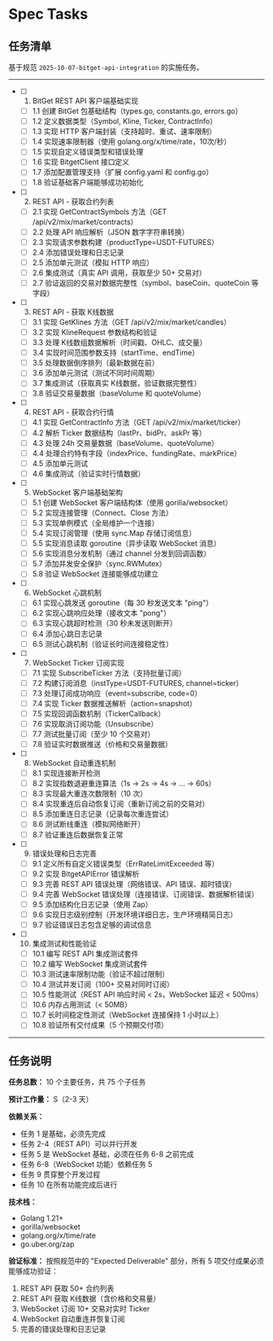 # Spec Tasks

## 任务清单

基于规范 `2025-10-07-bitget-api-integration` 的实施任务。

---

- [ ] 1. BitGet REST API 客户端基础实现
  - [ ] 1.1 创建 BitGet 包基础结构（types.go, constants.go, errors.go）
  - [ ] 1.2 定义数据类型（Symbol, Kline, Ticker, ContractInfo）
  - [ ] 1.3 实现 HTTP 客户端封装（支持超时、重试、速率限制）
  - [ ] 1.4 实现速率限制器（使用 golang.org/x/time/rate，10次/秒）
  - [ ] 1.5 实现自定义错误类型和错误处理
  - [ ] 1.6 实现 BitgetClient 接口定义
  - [ ] 1.7 添加配置管理支持（扩展 config.yaml 和 config.go）
  - [ ] 1.8 验证基础客户端能够成功初始化

- [ ] 2. REST API - 获取合约列表
  - [ ] 2.1 实现 GetContractSymbols 方法（GET /api/v2/mix/market/contracts）
  - [ ] 2.2 处理 API 响应解析（JSON 数字字符串转换）
  - [ ] 2.3 实现请求参数构建（productType=USDT-FUTURES）
  - [ ] 2.4 添加错误处理和日志记录
  - [ ] 2.5 添加单元测试（模拟 HTTP 响应）
  - [ ] 2.6 集成测试（真实 API 调用，获取至少 50+ 交易对）
  - [ ] 2.7 验证返回的交易对数据完整性（symbol、baseCoin、quoteCoin 等字段）

- [ ] 3. REST API - 获取 K线数据
  - [ ] 3.1 实现 GetKlines 方法（GET /api/v2/mix/market/candles）
  - [ ] 3.2 实现 KlineRequest 参数结构和验证
  - [ ] 3.3 处理 K线数组数据解析（时间戳、OHLC、成交量）
  - [ ] 3.4 实现时间范围参数支持（startTime、endTime）
  - [ ] 3.5 处理数据倒序排列（最新数据在前）
  - [ ] 3.6 添加单元测试（测试不同时间周期）
  - [ ] 3.7 集成测试（获取真实 K线数据，验证数据完整性）
  - [ ] 3.8 验证交易量数据（baseVolume 和 quoteVolume）

- [ ] 4. REST API - 获取合约行情
  - [ ] 4.1 实现 GetContractInfo 方法（GET /api/v2/mix/market/ticker）
  - [ ] 4.2 解析 Ticker 数据结构（lastPr、bidPr、askPr 等）
  - [ ] 4.3 处理 24h 交易量数据（baseVolume、quoteVolume）
  - [ ] 4.4 处理合约特有字段（indexPrice、fundingRate、markPrice）
  - [ ] 4.5 添加单元测试
  - [ ] 4.6 集成测试（验证实时行情数据）

- [ ] 5. WebSocket 客户端基础架构
  - [ ] 5.1 创建 WebSocket 客户端结构体（使用 gorilla/websocket）
  - [ ] 5.2 实现连接管理（Connect、Close 方法）
  - [ ] 5.3 实现单例模式（全局维护一个连接）
  - [ ] 5.4 实现订阅管理（使用 sync.Map 存储订阅信息）
  - [ ] 5.5 实现消息读取 goroutine（异步读取 WebSocket 消息）
  - [ ] 5.6 实现消息分发机制（通过 channel 分发到回调函数）
  - [ ] 5.7 添加并发安全保护（sync.RWMutex）
  - [ ] 5.8 验证 WebSocket 连接能够成功建立

- [ ] 6. WebSocket 心跳机制
  - [ ] 6.1 实现心跳发送 goroutine（每 30 秒发送文本 "ping"）
  - [ ] 6.2 实现心跳响应处理（接收文本 "pong"）
  - [ ] 6.3 实现心跳超时检测（30 秒未发送则断开）
  - [ ] 6.4 添加心跳日志记录
  - [ ] 6.5 测试心跳机制（验证长时间连接稳定性）

- [ ] 7. WebSocket Ticker 订阅实现
  - [ ] 7.1 实现 SubscribeTicker 方法（支持批量订阅）
  - [ ] 7.2 构建订阅消息（instType=USDT-FUTURES, channel=ticker）
  - [ ] 7.3 处理订阅成功响应（event=subscribe, code=0）
  - [ ] 7.4 实现 Ticker 数据推送解析（action=snapshot）
  - [ ] 7.5 实现回调函数机制（TickerCallback）
  - [ ] 7.6 实现取消订阅功能（Unsubscribe）
  - [ ] 7.7 测试批量订阅（至少 10 个交易对）
  - [ ] 7.8 验证实时数据推送（价格和交易量数据）

- [ ] 8. WebSocket 自动重连机制
  - [ ] 8.1 实现连接断开检测
  - [ ] 8.2 实现指数退避重连算法（1s → 2s → 4s → ... → 60s）
  - [ ] 8.3 实现最大重连次数限制（10 次）
  - [ ] 8.4 实现重连后自动恢复订阅（重新订阅之前的交易对）
  - [ ] 8.5 添加重连日志记录（记录每次重连尝试）
  - [ ] 8.6 测试断线重连（模拟网络断开）
  - [ ] 8.7 验证重连后数据恢复正常

- [ ] 9. 错误处理和日志完善
  - [ ] 9.1 定义所有自定义错误类型（ErrRateLimitExceeded 等）
  - [ ] 9.2 实现 BitgetAPIError 错误解析
  - [ ] 9.3 完善 REST API 错误处理（网络错误、API 错误、超时错误）
  - [ ] 9.4 完善 WebSocket 错误处理（连接错误、订阅错误、数据解析错误）
  - [ ] 9.5 添加结构化日志记录（使用 Zap）
  - [ ] 9.6 实现日志级别控制（开发环境详细日志，生产环境精简日志）
  - [ ] 9.7 验证错误日志包含足够的调试信息

- [ ] 10. 集成测试和性能验证
  - [ ] 10.1 编写 REST API 集成测试套件
  - [ ] 10.2 编写 WebSocket 集成测试套件
  - [ ] 10.3 测试速率限制功能（验证不超过限制）
  - [ ] 10.4 测试并发订阅（100+ 交易对同时订阅）
  - [ ] 10.5 性能测试（REST API 响应时间 < 2s，WebSocket 延迟 < 500ms）
  - [ ] 10.6 内存占用测试（< 50MB）
  - [ ] 10.7 长时间稳定性测试（WebSocket 连接保持 1 小时以上）
  - [ ] 10.8 验证所有交付成果（5 个预期交付项）

---

## 任务说明

**任务总数：** 10 个主要任务，共 75 个子任务

**预计工作量：** S（2-3 天）

**依赖关系：**
- 任务 1 是基础，必须先完成
- 任务 2-4（REST API）可以并行开发
- 任务 5 是 WebSocket 基础，必须在任务 6-8 之前完成
- 任务 6-8（WebSocket 功能）依赖任务 5
- 任务 9 贯穿整个开发过程
- 任务 10 在所有功能完成后进行

**技术栈：**
- Golang 1.21+
- gorilla/websocket
- golang.org/x/time/rate
- go.uber.org/zap

**验证标准：**
按照规范中的 "Expected Deliverable" 部分，所有 5 项交付成果必须能够成功验证：
1. REST API 获取 50+ 合约列表
2. REST API 获取 K线数据（含价格和交易量）
3. WebSocket 订阅 10+ 交易对实时 Ticker
4. WebSocket 自动重连并恢复订阅
5. 完善的错误处理和日志记录

